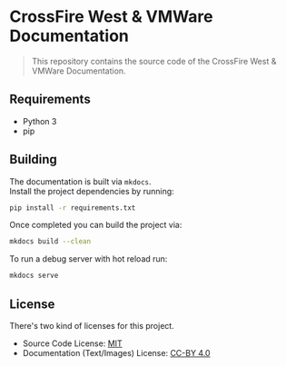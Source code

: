 # CrossFire West & VMWare Documentation

> This repository contains the source code of the CrossFire West & VMWare Documentation.

## Requirements

- Python 3
- pip

## Building

The documentation is built via `mkdocs`.  
Install the project dependencies by running:

```sh
pip install -r requirements.txt
```

Once completed you can build the project via:

```sh
mkdocs build --clean
```

To run a debug server with hot reload run:

```sh
mkdocs serve
```

## License

There's two kind of licenses for this project.  

- Source Code License: [MIT](./LICENSE.md)  
- Documentation (Text/Images) License: [CC-BY 4.0](./CONTENT_LICENSE.md)


